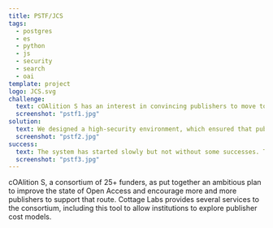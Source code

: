 ```yaml
---
title: PSTF/JCS
tags:
  - postgres
  - es
  - python
  - js
  - security
  - search
  - oai
template: project
logo: JCS.svg
challenge:
  text: cOAlition S has an interest in convincing publishers to move to Open Access models of publishing.  To enable institutions to make more informed decisions during negotiations with publishers over Open Access agreements, the coalition wanted to encourage publishers to share information about their cost models.  This is a substantial challenge in its own right, and one that the coalition has taken on.  Cottage Labs job here was to build a system sufficiently trustworthy to the publishers that they woud be comfortable sharing data that could lead to competition law issues if shared too widely, while at the same time building tools that are actually useful to institutions.
  screenshot: "pstf1.jpg"
solution:
  text: We designed a high-security environment, which ensured that publishers could not accidentally or intentionally gain access to each other's data.  We then designed tools to allow institutional users to access the aggregated data and support data comparisons.  We also designed and built an account approval workflow which allows the coalition team to adequately review and manage the users, and to ensure that they agree to the legal terms required to enable access to the data.
  screenshot: "pstf2.jpg"
success:
  text: The system has started slowly but not without some successes. The security model has made it so that publishers are at least willing to interact with the system.  Meanwhile the tools for end users have been seen as broadly useful, and we continue to discuss with the stakeholders further data or analytics that we can provide.
  screenshot: "pstf3.jpg"
---
```


cOAlition S, a consortium of 25+ funders, as put together an ambitious plan to improve the state of Open Access and encourage more and more publishers to support that route.  Cottage Labs provides several services to the consortium, including this tool to allow institutions to explore publisher cost models.